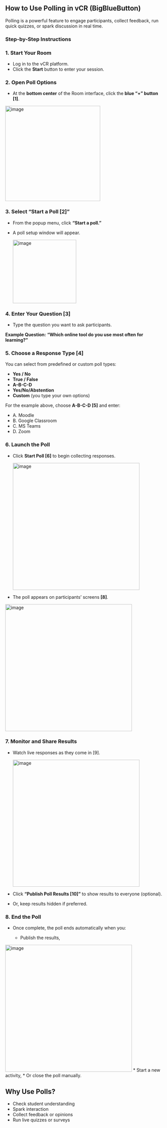 
##  **How to Use Polling in vCR (BigBlueButton)**

Polling is a powerful feature to engage participants, collect feedback, run quick quizzes, or spark discussion in real time.


###  **Step-by-Step Instructions**


###  **1. Start Your Room**

* Log in to the vCR platform.
* Click the **Start** button to enter your session.


###  **2. Open Poll Options**

* At the **bottom center** of the Room interface, click the **blue “+” button [1]**.

 <img src="https://raw.githubusercontent.com/LEARN-LK/VCR/main/img/polling-01.png" alt="image" style="max-width: 100%;width: 300px;">


###  **3. Select “Start a Poll [2]”**

* From the popup menu, click **“Start a poll.”**
* A poll setup window will appear.

    <img src="https://raw.githubusercontent.com/LEARN-LK/VCR/main/img/polling-02.png" alt="image" style="max-width: 100%;width: 200px;">


###  **4. Enter Your Question [3]**

* Type the question you want to ask participants.

 **Example Question:**
**“Which online tool do you use most often for learning?”**

###  **5. Choose a Response Type [4]**

You can select from predefined or custom poll types:

* **Yes / No**
* **True / False**
* **A–B-C-D**
* **Yes/No/Abstention**
* **Custom** (you type your own options)

For the example above, choose **A-B-C-D [5]** and enter:

* A. Moodle
* B. Google Classroom
* C. MS Teams
* D. Zoom


###  **6. Launch the Poll**

* Click **Start Poll [6]** to begin collecting responses.

   <img src="https://raw.githubusercontent.com/LEARN-LK/VCR/main/img/polling-03.png" alt="image" style="max-width: 100%;width: 400px;">

* The poll appears on participants’ screens **[8]**.

  
<img src="https://raw.githubusercontent.com/LEARN-LK/VCR/main/img/polling-05.png" alt="image" style="max-width: 100%;width: 400px;">




###  **7. Monitor and Share Results**

* Watch live responses as they come in [9].

   <img src="https://raw.githubusercontent.com/LEARN-LK/VCR/main/img/polling-06.png" alt="image" style="max-width: 100%;width: 400px;">
* Click **“Publish Poll Results [10]”** to show results to everyone (optional).
* Or, keep results hidden if preferred.


###  **8. End the Poll**

* Once complete, the poll ends automatically when you:

  * Publish the results,

<img src="https://raw.githubusercontent.com/LEARN-LK/VCR/main/img/polling-07.png" alt="image" style="max-width: 100%;width: 400px;">
  * Start a new activity,
  * Or close the poll manually.


##  **Why Use Polls?**

* Check student understanding
* Spark interaction
* Collect feedback or opinions
* Run live quizzes or surveys



